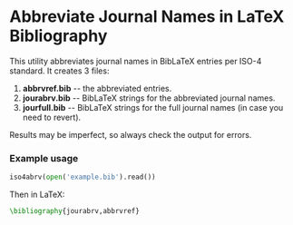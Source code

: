 # Abbreviate Journal Names in LaTeX Bibliography

This utility abbreviates journal names in BibLaTeX entries per ISO-4 standard. It creates 3 files:
1. **abbrvref.bib** -- the abbreviated entries.
1. **jourabrv.bib** -- BibLaTeX strings for the abbreviated journal names.
1. **jourfull.bib** -- BibLaTeX strings for the full journal names (in case you need to revert).

Results may be imperfect, so always check the output for errors.

### Example usage

```python
iso4abrv(open('example.bib').read())
```
Then in LaTeX:
```latex
\bibliography{jourabrv,abbrvref}
```
